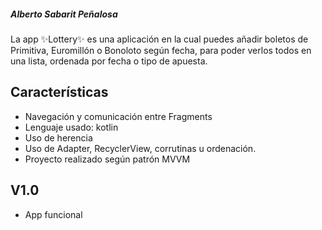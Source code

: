 ##### Alberto Sabarit Peñalosa

La app ✨Lottery✨ es una aplicación en la cual puedes añadir boletos de Primitiva, Euromillón o Bonoloto según fecha, para poder verlos todos en una lista, ordenada por fecha o tipo de apuesta.

## Características

- Navegación y comunicación entre Fragments
- Lenguaje usado: kotlin
- Uso de herencia
- Uso de Adapter, RecyclerView, corrutinas u ordenación.
- Proyecto realizado según patrón MVVM

## V1.0

- App funcional
